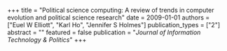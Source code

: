 +++
title = "Political science computing: A review of trends in computer evolution and political science research"
date = 2009-01-01
authors = ["Euel W Elliott", "Karl Ho", "Jennifer S Holmes"]
publication_types = ["2"]
abstract = ""
featured = false
publication = "*Journal of Information Technology & Politics*"
+++

